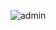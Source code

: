 

![admin]([https://github.com/harjasdt/ThaparSummerSchool_2k23/assets/68768529/aa3f1dc5-708b-402b-8470-ca051cae866a](https://docs.google.com/document/d/1jndSf3CtX3KPrR3zNMZXhsV2I21E3dAmcswTvA8JydA/edit?usp=sharing)https://docs.google.com/document/d/1jndSf3CtX3KPrR3zNMZXhsV2I21E3dAmcswTvA8JydA/edit?usp=sharing)
